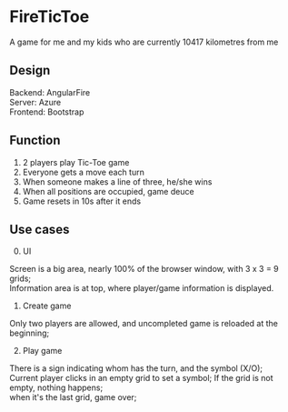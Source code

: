 # FireTicToe
A game for me and my kids who are currently 10417 kilometres from me

Design
--------------------------------------

Backend:	AngularFire<br />
Server:		Azure<br />
Frontend:	Bootstrap<br />

Function
--------------------------------------

1. 2 players play Tic-Toe game
2. Everyone gets a move each turn
3. When someone makes a line of three, he/she wins
4. When all positions are occupied, game deuce
5. Game resets in 10s after it ends

Use cases
--------------------------------------

0. UI

Screen is a big area, nearly 100% of the browser window, with 3 x 3 = 9 grids;  
Information area is at top, where player/game information is displayed. 

1. Create game

Only two players are allowed, and uncompleted game is reloaded at the beginning;  

2. Play game

There is a sign indicating whom has the turn, and the symbol (X/O);  
Current player clicks in an empty grid to set a symbol; 
  If the grid is not empty, nothing happens;  
  when it's the last grid, game over;
  
